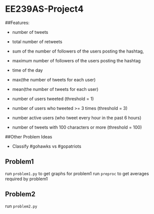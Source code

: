 # EE239AS-Project4

##Features:
* number of tweets
* total number of retweets
* sum of the number of followers of the users posting the hashtag,
* maximum number of followers of the users posting the hashtag
* time of the day

* max(the number of tweets for each user)
* mean(the number of tweets for each user)
* number of users tweeted (threshold = 1)
* number of users who tweeted >= 3 times (threshold = 3)
* number active users (who tweet every hour in the past 6 hours)
* number of tweets with 100 characters or more (threshold = 100)

##Other Problem Ideas
* Classify #gohawks vs #gopatriots

## Problem1
run ```problem1.py``` to get graphs for problem1
run ```preproc``` to get averages required by problem1

## Problem2
run ```problem2.py```
